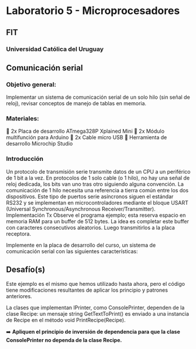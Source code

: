 # Laboratorio 5 - Microprocesadores
## FIT
### Universidad Católica del Uruguay

## Comunicación serial
### Objetivo general:
Implementar un sistema de comunicación serial de un solo hilo (sin señal de reloj), revisar conceptos
de manejo de tablas en memoria.
### Materiales:
 2x Placa de desarrollo ATmega328P Xplained Mini
 2x Módulo multifunción para Arduino
 2x Cable micro USB
 Herramienta de desarrollo Microchip Studio
### Introducción
Un protocolo de transmisión serie transmite datos de un CPU a un periférico de 1 bit a la vez. En
protocolos de 1 solo cable (o 1 hilo), no hay una señal de reloj dedicada, los bits van uno tras otro
siguiendo alguna convención. La comunicación de 1 hilo necesita una referencia a tierra común
entre los dos dispositivos. Este tipo de puertos serie asíncronos siguen el estándar RS232 y se
implementan en microcontroladores mediante el bloque USART (Universal
Synchronous/Asynchronous Receiver/Transmitter).
Implementación Tx
Observe el programa ejemplo; esta reserva espacio en memoria RAM para un buffer de 512 bytes.
La idea es completar este buffer con caracteres consecutivos aleatorios. Luego transmitirlos a la
placa receptora.

Implemente en la placa de desarrollo del curso, un sistema de comunicación serial con las siguientes
características: 


## Desafío(s)

Este ejemplo es el mismo que hemos utilizado hasta ahora, pero el código tiene modificaciones resultantes de aplicar los principio y patrones anteriores.

La clases que implementan IPrinter, como ConsolePrinter, dependen de la clase Recipe: un mensaje string GetTextToPrint() es enviado a una instancia de Recipe en el método void PrintRecipe(Recipe).

➡️ **Apliquen el principio de inversión de dependencia para que la clase ConsolePrinter no dependa de la clase Recipe.**
